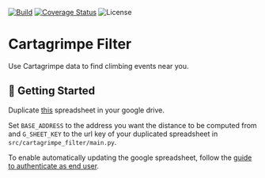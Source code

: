 [![Build][github-ci-image]][github-ci-link]
[![Coverage Status][codecov-image]][codecov-link]
![License][license-image]

# Cartagrimpe Filter

Use Cartagrimpe data to find climbing events near you.

## 🏃 Getting Started

Duplicate [this](https://docs.google.com/spreadsheets/d/1BgeKD8rEr9TV1p7V9vni8stgSki1cl_eqcVxebXTfSo/edit?gid=1168437626#gid=1168437626) spreadsheet in your google drive.

Set `BASE_ADDRESS` to the address you want the distance to be computed from and `G_SHEET_KEY` to the url key of your duplicated spreadsheet in `src/cartagrimpe_filter/main.py`.

To enable automatically updating the google spreadsheet, follow the [guide to authenticate as end user](https://docs.gspread.org/en/latest/oauth2.html#for-end-users-using-oauth-client-id).

<!-- Links -->
[github-ci-image]: https://github.com/Kajiih/cartagrimpe_filter/actions/workflows/build.yml/badge.svg?branch=main
[github-ci-link]: https://github.com/Kajiih/cartagrimpe_filter/actions?query=workflow%3Abuild+branch%3Amain

[codecov-image]: https://img.shields.io/codecov/c/github/Kajiih/cartagrimpe_filter/main.svg?logo=codecov&logoColor=aaaaaa&labelColor=333333
[codecov-link]: https://codecov.io/github/Kajiih/cartagrimpe_filter

[license-image]: https://img.shields.io/badge/license-MIT_license-blue.svg?labelColor=333333
